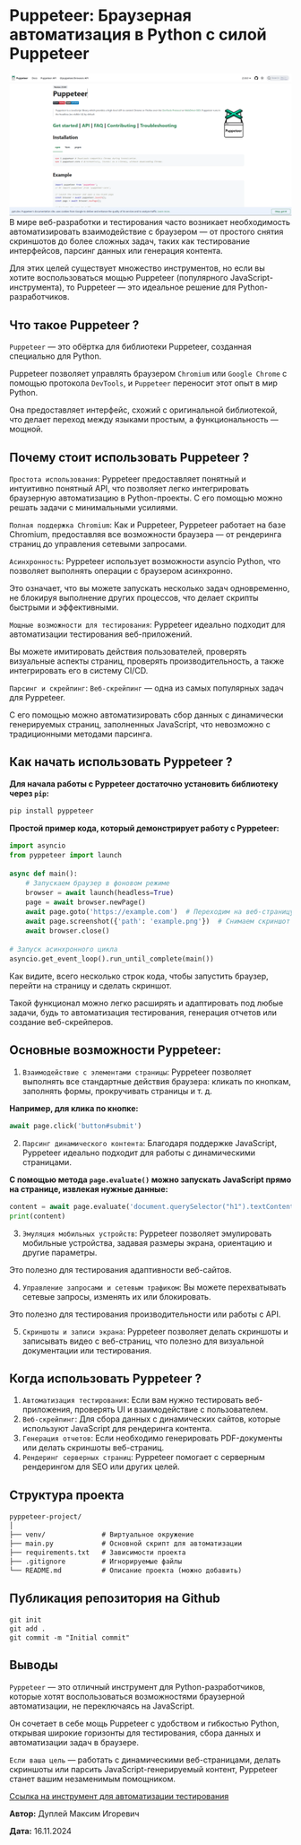 # Puppeteer: Браузерная автоматизация в Python с силой Puppeteer

![puppeteer](image.png)
В мире веб-разработки и тестирования часто возникает необходимость автоматизировать взаимодействие с браузером — от простого снятия скриншотов до более сложных задач, таких как тестирование интерфейсов, парсинг данных или генерация контента.

Для этих целей существует множество инструментов, но если вы хотите воспользоваться мощью Puppeteer (популярного JavaScript-инструмента), то Puppeteer — это идеальное решение для Python-разработчиков.

## Что такое Puppeteer ?

`Puppeteer` — это обёртка для библиотеки Puppeteer, созданная специально для Python.

Puppeteer позволяет управлять браузером `Chromium` или `Google Chrome` с помощью протокола `DevTools`, и `Puppeteer` переносит этот опыт в мир Python.

Она предоставляет интерфейс, схожий с оригинальной библиотекой, что делает переход между языками простым, а функциональность — мощной.

## Почему стоит использовать Puppeteer ?

`Простота использования`: Pyppeteer предоставляет понятный и интуитивно понятный API, что позволяет легко интегрировать браузерную автоматизацию в Python-проекты. С его помощью можно решать задачи с минимальными усилиями.

`Полная поддержка Chromium`: Как и Puppeteer, Pyppeteer работает на базе Chromium, предоставляя все возможности браузера — от рендеринга страниц до управления сетевыми запросами.

`Асинхронность`: Pyppeteer использует возможности asyncio Python, что позволяет выполнять операции с браузером асинхронно.

Это означает, что вы можете запускать несколько задач одновременно, не блокируя выполнение других процессов, что делает скрипты быстрыми и эффективными.

`Мощные возможности для тестирования`: Pyppeteer идеально подходит для автоматизации тестирования веб-приложений.

Вы можете имитировать действия пользователей, проверять визуальные аспекты страниц, проверять производительность, а также интегрировать его в систему CI/CD.

`Парсинг и скрейпинг`: `Веб-скрейпинг` — одна из самых популярных задач для Pyppeteer.

С его помощью можно автоматизировать сбор данных с динамически генерируемых страниц, заполненных JavaScript, что невозможно с традиционными методами парсинга.

## Как начать использовать Pyppeteer ?

**Для начала работы с Pyppeteer достаточно установить библиотеку через `pip`:**

```python
pip install pyppeteer
```

**Простой пример кода, который демонстрирует работу с Pyppeteer:**

```python
import asyncio
from pyppeteer import launch

async def main():
    # Запускаем браузер в фоновом режиме
    browser = await launch(headless=True)
    page = await browser.newPage()
    await page.goto('https://example.com')  # Переходим на веб-страницу
    await page.screenshot({'path': 'example.png'})  # Снимаем скриншот
    await browser.close()

# Запуск асинхронного цикла
asyncio.get_event_loop().run_until_complete(main())
```

Как видите, всего несколько строк кода, чтобы запустить браузер, перейти на страницу и сделать скриншот.

Такой функционал можно легко расширять и адаптировать под любые задачи, будь то автоматизация тестирования, генерация отчетов или создание веб-скрейперов.

## Основные возможности Pyppeteer:

1. `Взаимодействие с элементами страницы`: Pyppeteer позволяет выполнять все стандартные действия браузера: кликать по кнопкам, заполнять формы, прокручивать страницы и т. д.

**Например, для клика по кнопке:**

```python
await page.click('button#submit')
```

2. `Парсинг динамического контента`: Благодаря поддержке JavaScript, Pyppeteer идеально подходит для работы с динамическими страницами.

**С помощью метода `page.evaluate()` можно запускать JavaScript прямо на странице, извлекая нужные данные:**

```python
content = await page.evaluate('document.querySelector("h1").textContent')
print(content)
```

3. `Эмуляция мобильных устройств`: Pyppeteer позволяет эмулировать мобильные устройства, задавая размеры экрана, ориентацию и другие параметры. 

Это полезно для тестирования адаптивности веб-сайтов.

4. `Управление запросами и сетевым трафиком`: Вы можете перехватывать сетевые запросы, изменять их или блокировать.

Это полезно для тестирования производительности или работы с API.

5. `Скриншоты и записи экрана`: Pyppeteer позволяет делать скриншоты и записывать видео с веб-страниц, что полезно для визуальной документации или тестирования.

## Когда использовать Pyppeteer ?

1. `Автоматизация тестирования`: Если вам нужно тестировать веб-приложения, проверять UI и взаимодействие с пользователем.
2. `Веб-скрейпинг`: Для сбора данных с динамических сайтов, которые используют JavaScript для рендеринга контента.
3. `Генерация отчетов`: Если необходимо генерировать PDF-документы или делать скриншоты веб-страниц.
4. `Рендеринг серверных страниц`: Pyppeteer помогает с серверным рендерингом для SEO или других целей.

## Cтруктура проекта

```
pyppeteer-project/
│
├── venv/              # Виртуальное окружение
├── main.py            # Основной скрипт для автоматизации
├── requirements.txt   # Зависимости проекта
├── .gitignore         # Игнорируемые файлы
└── README.md          # Описание проекта (можно добавить)
```

## Публикация репозитория на Github

```
git init
git add .
git commit -m "Initial commit"
```

## Выводы

`Pyppeteer` — это отличный инструмент для Python-разработчиков, которые хотят воспользоваться возможностями браузерной автоматизации, не переключаясь на JavaScript.

Он сочетает в себе мощь Puppeteer с удобством и гибкостью Python, открывая широкие горизонты для тестирования, сбора данных и автоматизации задач в браузере.

`Если ваша цель` — работать с динамическими веб-страницами, делать скриншоты или парсить JavaScript-генерируемый контент, Pyppeteer станет вашим незаменимым помощником.

[Ссылка на инструмент для автоматизации тестирования](https://github.com/pyppeteer/pyppeteer)

**Автор:** Дуплей Максим Игоревич

**Дата:** 16.11.2024

